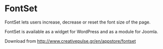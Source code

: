 FontSet
=======

FontSet lets users increase, decrease or reset the font size of the page.

FontSet is available as a widget for WordPress and as a module for Joomla.

Download from http://www.creativepulse.gr/en/appstore/fontset
